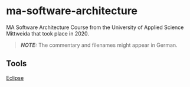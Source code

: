# ma-software-architecture

MA Software Architecture Course from the University of Applied Science Mittweida that took place in 2020.

> **_NOTE:_** The commentary and filenames might appear in German.

## Tools

[Eclipse](https://www.eclipse.org)
